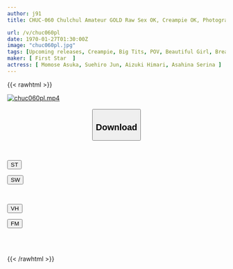 ```yaml
---
author: j91
title: CHUC-060 Chulchul Amateur GOLD Raw Sex OK, Creampie OK, Photography OK, Refill OK [4 People Uncut Compilation]

url: /v/chuc060pl
date: 1970-01-27T01:30:00Z
image: "chuc060pl.jpg"
tags: [Upcoming releases, Creampie, Big Tits, POV, Beautiful Girl, Breasts, 4HR+	]
maker: [ First Star  ]
actress: [ Momose Asuka, Suehiro Jun, Aizuki Himari, Asahina Serina ]
---
```



{{< rawhtml >}}

<div class="video" data-videoid="pending_link_2.html">
    <a href="javascript:;">
        <img src="/v/chuc060pl/chuc060pl.jpg" width="WIDTH" height="HEIGHT" alt="chuc060pl.mp4" loading="lazy">
    </a>
</div>

<script type="text/javascript" src="https://j91.asia/asset/on-demand-pend.js"></script>

<br>
  <link rel="stylesheet" href="https://j91.asia/asset/bs5.css">
  
  <center>
  <button class="btn btn-primary" type="button" data-bs-toggle="collapse" data-bs-target=".multi-collapse" aria-expanded="false" aria-controls="multiCollapseExample1 multiCollapseExample2"><h2>Download</h2></button></center>
</p>
<div class="row">
  <div class="col">
    <div class="collapse multi-collapse" id="multiCollapseExample1">
      <div class="card card-body">
	      	      <br>
<div class="buttons">  
<p><a href="https://j91.asia/pending_link_2.html" target="_blank"><button class="btn-hover color-3"><i class="fa fa-download"></i> ST</button></a></p>
<p><a href="https://j91.asia/pending_link_2.html" target="_blank"><button class="btn-hover color-2"><i class="fa fa-download"></i> SW</button></a></p></div>
    </div>
  </div>
</div>
  <div class="col">
    <div class="collapse multi-collapse" id="multiCollapseExample2">
      <div class="card card-body">
	      <br>
<div class="buttons">
<p><a href="https://j91.asia/pending_link_2.html" target="_blank"><button class="btn-hover color-9"><i class="fa fa-download"></i> VH</button></a></p>
<p><a href="https://j91.asia/pending_link_2.html" target="_blank"><button class="btn-hover color-8"><i class="fa fa-download"></i> FM</button></a></p></div>
<br><br>
      </div>
    </div>
  </div>
</div>

{{< /rawhtml >}}
